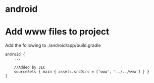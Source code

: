 # android

# Add www files to project

Add the following to ./android/app/build.gradle

```
android {
    ...

    //Added by JLC
    sourceSets { main { assets.srcDirs = ['www', '../../www'] } }
}
```
